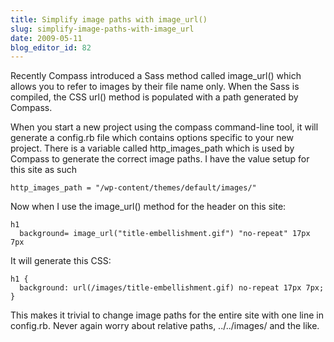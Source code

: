 ```yaml
---
title: Simplify image paths with image_url()
slug: simplify-image-paths-with-image_url
date: 2009-05-11
blog_editor_id: 82
---
```


Recently Compass introduced a Sass method called image_url() which allows you to refer to images by their file name only. When the Sass is compiled, the CSS url() method is populated with a path generated by Compass.

When you start a new project using the compass command-line tool, it will generate a config.rb file which contains options specific to your new project. There is a variable called http_images_path which is used by Compass to generate the correct image paths. I have the value setup for this site as such

    http_images_path = "/wp-content/themes/default/images/"

Now when I use the image_url() method for the header on this site:

    h1
      background= image_url("title-embellishment.gif") "no-repeat" 17px 7px

It will generate this CSS:

    h1 {
      background: url(/images/title-embellishment.gif) no-repeat 17px 7px; }

This makes it trivial to change image paths for the entire site with one line in config.rb. Never again worry about relative paths, ../../images/ and the like.